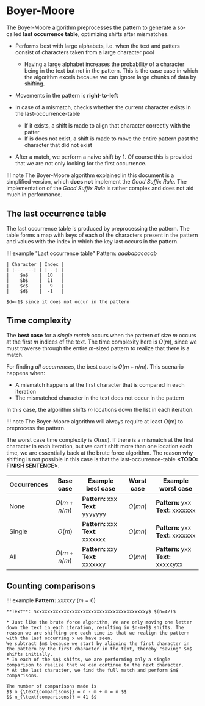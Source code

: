 # Boyer-Moore

The Boyer-Moore algorithm preprocesses the pattern to generate a so-called **last occurrence table**, optimizing shifts after mismatches.

* Performs best with large alphabets, i.e. when the text and patters consist of characters taken from a large character pool
  * Having a large alphabet increases the probability of a character being in the text but not in the pattern. This is the case case in which the algorithm excels because we can ignore large chunks of data by shifting.

* Movements in the pattern is **right-to-left**

* In case of a mismatch, checks whether the current character exists in the last-occurrence-table
  * If it exists, a shift is made to align that character correctly with the patter
  * If is does not exist, a shift is made to move the entire pattern past the character that did not exist

* After a match, we perform a naive shift by $1$. Of course this is provided that we are not only looking for the first occurrence.

!!! note
    The Boyer-Moore algorithm explained in this document is a simplified version, which **does not** implement the *Good Suffix Rule*. The implementation of the *Good Suffix Rule* is rather complex and does not aid much in performance.

## The last occurrence table

The last occurrence table is produced by preprocessing the pattern. The table forms a map with keys of each of the characters present in the pattern and values with the index in which the key last occurs in the pattern.

!!! example "Last occurrence table"
    Pattern: $aaababacacab$

    | Character | Index |
    | :-------: | :---: |
    |    $a$    |  10   |
    |    $b$    |  11   |
    |    $c$    |   9   |
    |    $d$    |  -1   |

    $d=-1$ since it does not occur in the pattern

## Time complexity

The **best case** for a *single match* occurs when the pattern of size $m$ occurs at the first $m$ indices of the text. The time complexity here is $O(m)$, since we must traverse through the entire $m$-sized pattern to realize that there is a match.

For finding *all occurrences*, the best case is $O(m+n/m)$. This scenario happens when:

* A mismatch happens at the first character that is compared in each iteration
* The mismatched character in the text does not occur in the pattern

In this case, the algorithm shifts $m$ locations down the list in each iteration.

!!! note
    The Boyer-Moore algorithm will always require at least $O($m$)$ to preprocess the pattern.

The worst case time complexity is $O(nm)$. If there is a mismatch at the first character in each iteration, but we can't shift more than one location each time, we are essentially back at the brute force algorithm. The reason why shifting is not possible in this case is that the last-occurrence-table **<TODO: FINISH SENTENCE>**.

<center>

| Occurrences | Base case  | Example best case                      | Worst case | Example worst case                      |
| ----------- | :--------: | -------------------------------------- | :--------: | --------------------------------------- |
| None        | $O(m+n/m)$ | **Pattern:** xxx <br>**Text:** yyyyyyy |  $O(mn)$   | **Pattern:** yxx <br>**Text:** xxxxxxx  |
| Single      |   $O(m)$   | **Pattern:** xxx <br>**Text:** xxxxxxx |  $O(mn)$   | **Pattern:** yxx <br>**Text:** xxxxxxx  |
| All         | $O(m+n/m)$ | **Pattern:** xxy <br>**Text:** xxxxxxy |  $O(mn)$   | **Pattern:** yxx <br>**Text:** xxxxxyxx |

</center>

## Counting comparisons

!!! example
    **Pattern:** $xxxxxy$ $(m=6)$

    **Text**: $xxxxxxxxxxxxxxxxxxxxxxxxxxxxxxxxxxxxxxxxy$ $(n=42)$

    * Just like the brute force algorithm, We are only moving one letter down the text in each iteration, resulting in $n-m+1$ shifts. The reason we are shifting one each time is that we realign the pattern with the last occurring x we have seen.  
    We subtract $m$ because we start by aligning the first character in the pattern by the first character in the text, thereby "saving" $m$ shifts initially.
    * In each of the $n$ shifts, we are performing only a single comparison to realize that we can continue to the next character.
    * At the last character, we find the full match and perform $m$ comparisons.

    The number of comparisons made is
    $$ n_{\text{comparisons}} = n - m + m = n $$
    $$ n_{\text{comparisons}} = 41 $$
